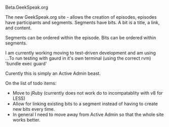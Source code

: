 Beta.GeekSpeak.org

The new GeekSpeak.org site - allows the creation of episodes, episodes have participants and segments.
Segments have bits.
A bit is a title, a link, and content.

Segments can be ordered within the episode.
Bits can be ordered within segments.

I am currently working moving to test-driven development and am using ...To run testing with gaurd in it's own terminal (using the correct rvm)
 'bundle exec guard'


Curently this is simply an Active Admin beast.

On the list of todo items:

* Move to jRuby (currently does not work do to incompatablity with v8 for LESS)
* Allow for linking existing bits to a segment instead of having to create new bits every time.
* In general I need to move away from Active Admin so that the whole site works better.
